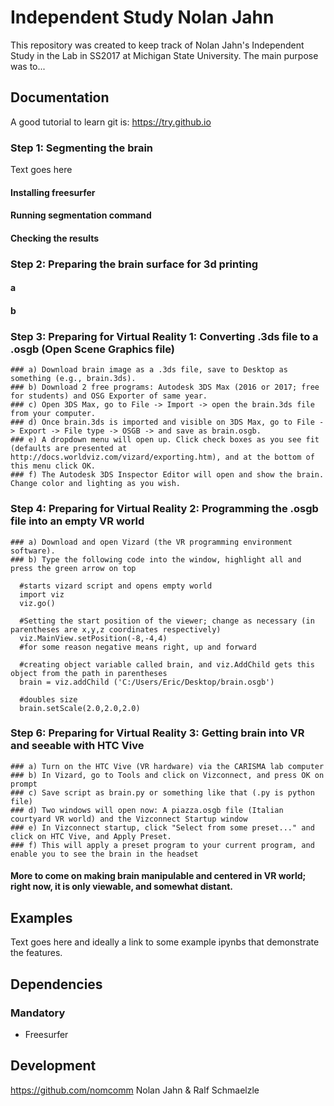 Independent Study Nolan Jahn
=======================================

This repository was created to keep track of  Nolan Jahn's Independent Study in the Lab in SS2017 at Michigan State University.
The main purpose was to...

Documentation
-------------

A good tutorial to learn git is: https://try.github.io

### Step 1: Segmenting the brain
Text goes here
#### Installing freesurfer
#### Running segmentation command
#### Checking the results

### Step 2: Preparing the brain surface for 3d printing
#### a
#### b

### Step 3: Preparing for Virtual Reality 1: Converting .3ds file to a .osgb (Open Scene Graphics file)

	### a) Download brain image as a .3ds file, save to Desktop as something (e.g., brain.3ds).
	### b) Download 2 free programs: Autodesk 3DS Max (2016 or 2017; free for students) and OSG Exporter of same year.
	### c) Open 3DS Max, go to File -> Import -> open the brain.3ds file from your computer.
	### d) Once brain.3ds is imported and visible on 3DS Max, go to File -> Export -> File type -> OSGB -> and save as brain.osgb.
	### e) A dropdown menu will open up. Click check boxes as you see fit (defaults are presented at http://docs.worldviz.com/vizard/exporting.htm), and at the bottom of this menu click OK.
	### f) The Autodesk 3DS Inspector Editor will open and show the brain. Change color and lighting as you wish.

### Step 4: Preparing for Virtual Reality 2: Programming the .osgb file into an empty VR world

	### a) Download and open Vizard (the VR programming environment software).
	### b) Type the following code into the window, highlight all and press the green arrow on top

      #starts vizard script and opens empty world
      import viz
      viz.go()

      #Setting the start position of the viewer; change as necessary (in parentheses are x,y,z coordinates respectively)
      viz.MainView.setPosition(-8,-4,4)
      #for some reason negative means right, up and forward

      #creating object variable called brain, and viz.AddChild gets this object from the path in parentheses
      brain = viz.addChild ('C:/Users/Eric/Desktop/brain.osgb')

      #doubles size
      brain.setScale(2.0,2.0,2.0)   
	
 ### Step 6: Preparing for Virtual Reality 3: Getting brain into VR and seeable with HTC Vive 
 
	### a) Turn on the HTC Vive (VR hardware) via the CARISMA lab computer
	### b) In Vizard, go to Tools and click on Vizconnect, and press OK on prompt
	### c) Save script as brain.py or something like that (.py is python file)
	### d) Two windows will open now: A piazza.osgb file (Italian courtyard VR world) and the Vizconnect Startup window
	### e) In Vizconnect startup, click "Select from some preset..." and click on HTC Vive, and Apply Preset.
	### f) This will apply a preset program to your current program, and enable you to see the brain in the headset
 #### More to come on making brain manipulable and centered in VR world; right now, it is only viewable, and somewhat distant.


Examples
--------

Text goes here and ideally a link to some example ipynbs that demonstrate the features.

Dependencies
------------


### Mandatory

- Freesurfer


Development
-----------
https://github.com/nomcomm
Nolan Jahn & Ralf Schmaelzle
